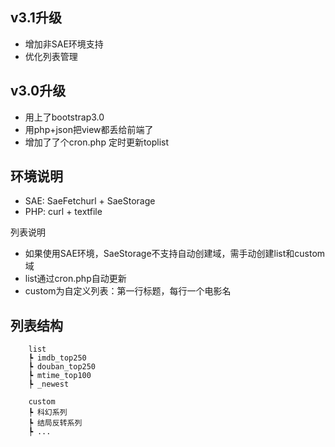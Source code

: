 v3.1升级
-----
* 增加非SAE环境支持
* 优化列表管理

v3.0升级
-----
* 用上了bootstrap3.0
* 用php+json把view都丢给前端了
* 增加了了个cron.php 定时更新toplist

环境说明
-----
* SAE: SaeFetchurl + SaeStorage
* PHP: curl + textfile

列表说明
* 如果使用SAE环境，SaeStorage不支持自动创建域，需手动创建list和custom域
* list通过cron.php自动更新
* custom为自定义列表：第一行标题，每行一个电影名

列表结构
-----
```
    list
    ┡ imdb_top250
    ┡ douban_top250
    ┡ mtime_top100
    ┡ _newest

    custom
    ┡ 科幻系列
    ┡ 结局反转系列
    ┡ ...
```      
